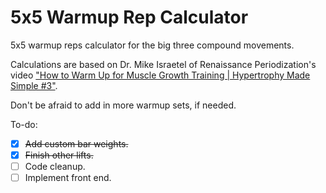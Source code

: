 # 5x5 Warmup Rep Calculator

5x5 warmup reps calculator for the big three compound movements.

Calculations are based on Dr. Mike Israetel of Renaissance Periodization's video ["How to Warm Up for Muscle Growth Training | Hypertrophy Made Simple #3"](youtube.com/watch?v=HDq-68SlPgQ).

Don't be afraid to add in more warmup sets, if needed.

To-do:
- [x] ~~Add custom bar weights.~~
- [x] ~~Finish other lifts.~~
- [ ] Code cleanup.
- [ ] Implement front end.